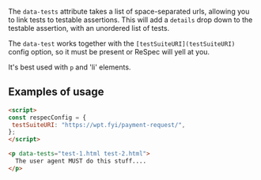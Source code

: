 The `data-tests` attribute takes a list of space-separated urls, allowing you to link tests to testable assertions. This will add a `details` drop down to the testable assertion, with an unordered list of tests.

The `data-test` works together with the `[testSuiteURI](testSuiteURI)` config option, so it must be present or ReSpec will yell at you.

It's best used with `p` and 'li' elements. 

## Examples of usage
```HTML
<script>
const respecConfig = {
 testSuiteURI: "https://wpt.fyi/payment-request/",
};
</script>

<p data-tests="test-1.html test-2.html">
  The user agent MUST do this stuff.... 
</p>
```